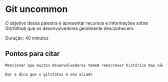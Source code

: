 # Git uncommon

O objetivo dessa palestra é apresentar recursos e informações sobre
Git/Github que os desenvolvedores geralmente desconhecem.

Duração: 40 minutos

## Pontos para citar
```sh
Mencionar que muitos desenvolvedores temem reescrever histórico mas não tem problema.

Dar a dica que o gitstatus é seu aliado
